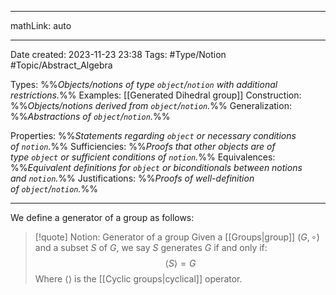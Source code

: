 
---

mathLink: auto

---
Date created: 2023-11-23 23:38
Tags: #Type/Notion #Topic/Abstract_Algebra 

Types: %%_Objects/notions of type `object`/`notion` with additional restrictions._%% 
Examples: [[Generated Dihedral group]]
Construction: %%_Objects/notions derived from `object`/`notion`._%%
Generalization: %%_Abstractions of `object`/`notion`._%%

Properties: %%_Statements regarding `object` or necessary conditions of `notion`._%%
Sufficiencies: %%_Proofs that other objects are of type `object` or sufficient conditions of `notion`._%%
Equivalences: %%_Equivalent definitions for `object` or biconditionals between notions and `notion`._%%
Justifications: %%_Proofs of well-definition of `object`/`notion`._%%

---  

We define a generator of a group as follows:

> [!quote] Notion: Generator of a group
> Given a [[Groups|group]] $(G,\circ)$ and a subset $S$ of $G$, we say $S$ generates $G$ if and only if: $$\langle S\rangle=G$$ Where $\langle\rangle$ is the [[Cyclic groups|cyclical]] operator.



